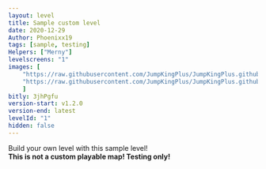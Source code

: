 ```yaml
---
layout: level
title: Sample custom level
date: 2020-12-29
Author: Phoenixx19
tags: [sample, testing]
Helpers: ["Merny"]
levelscreens: "1"
images: [
    "https://raw.githubusercontent.com/JumpKingPlus/JumpKingPlus.github.io/www/images/workshop/levels/ws1-banner.png", 
    "https://raw.githubusercontent.com/JumpKingPlus/JumpKingPlus.github.io/www/images/workshop/levels/ws1-2.png"
    ]
bitly: 3jhPgfu
version-start: v1.2.0
version-end: latest
levelId: "1"
hidden: false
---
```


Build your own level with this sample level! <br>__This is not a custom playable map! Testing only!__